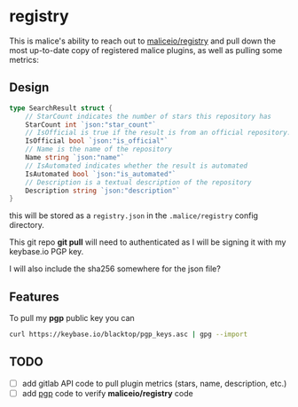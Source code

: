 registry
========

This is malice's ability to reach out to [maliceio/registry](https://github.com/maliceio/registry) and pull down the most up-to-date copy of registered malice plugins, as well as pulling some metrics:


Design
------

```go
type SearchResult struct {
    // StarCount indicates the number of stars this repository has
    StarCount int `json:"star_count"`
    // IsOfficial is true if the result is from an official repository.
    IsOfficial bool `json:"is_official"`
    // Name is the name of the repository
    Name string `json:"name"`
    // IsAutomated indicates whether the result is automated
    IsAutomated bool `json:"is_automated"`
    // Description is a textual description of the repository
    Description string `json:"description"`
}
```

this will be stored as a `registry.json` in the `.malice/registry` config directory.

This git repo **git pull** will need to authenticated as I will be signing it with my keybase.io PGP key.

I will also include the sha256 somewhere for the json file?

Features
--------

To pull my **pgp** public key you can

```sh
curl https://keybase.io/blacktop/pgp_keys.asc | gpg --import
```


TODO
----

- [ ] add gitlab API code to pull plugin metrics (stars, name, description, etc.)
- [ ] add [pgp](https://godoc.org/golang.org/x/crypto/openpgp) code to verify **maliceio/registry** code